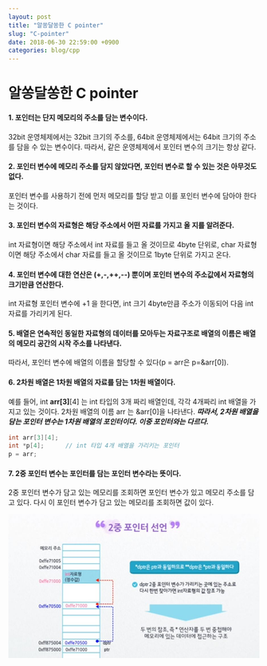 ```yaml
---
layout: post
title: "알쏭달쏭한 C pointer"
slug: "C-pointer"
date: 2018-06-30 22:59:00 +0900
categories: blog/cpp
---
```


# 알쏭달쏭한 C pointer

#### 1. 포인터는 단지 메모리의 주소를 담는 변수이다.

 32bit 운영체제에서는 32bit 크기의 주소를, 64bit 운영체제에서는 64bit 크기의 주소를 담을 수 있는 변수이다. 따라서, 같은 운영체제에서 포인터 변수의 크기는 항상 같다.

#### 2. 포인터 변수에 메모리 주소를 담지 않았다면, 포인터 변수로 할 수 있는 것은 아무것도 없다.

 포인터 변수를 사용하기 전에 먼저 메모리를 할당 받고 이를 포인터 변수에 담아야 한다는 것이다.

#### 3. 포인터 변수의 자료형은 해당 주소에서 어떤 자료를 가지고 올 지를 알려준다.

 int 자료형이면 해당 주소에서 int 자료를 들고 올 것이므로 4byte 단위로, char 자료형이면 해당 주소에서 char 자료를 들고 올 것이므로 1byte 단위로 가지고 온다.

#### 4. 포인터 변수에 대한 연산은 (+,-,++,--) 뿐이며 포인터 변수의 주소값에서 자료형의 크기만큼 연산한다.

 int 자료형 포인터 변수에 +1 을 한다면, int 크기 4byte만큼 주소가 이동되어 다음 int 자료를 가리키게 된다.

#### 5. 배열은 연속적인 동일한 자료형의 데이터를 모아두는 자료구조로 배열의 이름은 배열의 메모리 공간의 시작 주소를 나타낸다.

 따라서, 포인터 변수에 배열의 이름을 할당할 수 있다(p = arr은 p=&arr[0]). 

#### 6. 2차원 배열은 1차원 배열의 자료를 담는 1차원 배열이다.

  예를 들어, int **arr\[3]**\[4] 는 int 타입의 3개 짜리 배열인데, 각각 4개짜리 int 배열을 가지고 있는 것이다. 2차원 배열의 이름 arr 는 &arr[0]을 나타낸다. ***따라서, 2차원 배열을 담는 포인터 변수는 1차원 배열의 포인터이다. 이중 포인터와는 다르다.***

```c++
int arr[3][4];
int *p[4];		// int 타입 4개 배열을 가리키는 포인터
p = arr;
```

####  7. 2중 포인터 변수는 포인터를 담는 포인터 변수라는 뜻이다.

  2중 포인터 변수가 담고 있는 메모리를 조회하면 포인터 변수가 있고 메모리 주소를 담고 있다. 다시 이 포인터 변수가 담고 있는 메모리를 조회하면 값이 있다.

![이중포인터](https://github.com/sjnov11/sjnov11.github.com/blob/master/_img/2018/06/30/pointer.JPG?raw=true)

